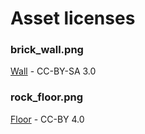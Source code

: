 # Asset licenses
### brick_wall.png
[Wall](https://opengameart.org/content/outdoor-stone-floor) - CC-BY-SA 3.0

### rock_floor.png
[Floor](https://opengameart.org/content/handpainted-stone-floor-texture) - CC-BY 4.0